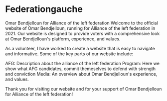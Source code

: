 # Federationgauche

Omar Bendjelloun for Alliance of the left federation Welcome to the official website of Omar Bendjelloun, running for Alliance of the left federation in 2021. Our website is designed to provide voters with a comprehensive look at Omar Bendjelloun's platform, experience, and values.

As a volunteer, I have worked to create a website that is easy to navigate and informative. Some of the key parts of our website include:

AFG: Description about the alliance of the left federation Program: Here we show what AFG candidates, commit themeselves to defend with strength and conviction Media: An overview about Omar Bendjelloun's experience, and values.

Thank you for visiting our website and for your support of Omar Bendjelloun for Alliance of the left federation!
